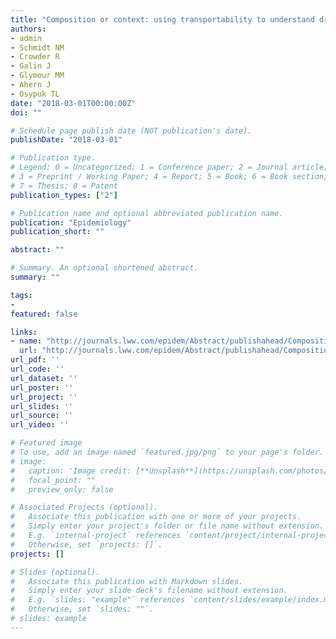 ```yaml
---
title: "Composition or context: using transportability to understand drivers of site differences in a large-scale housing experiment"
authors:
- admin
- Schmidt NM
- Crowder R
- Galin J
- Glymour MM
- Ahern J
- Osypuk TL
date: "2018-03-01T00:00:00Z"
doi: ""

# Schedule page publish date (NOT publication's date).
publishDate: "2018-03-01"

# Publication type.
# Legend: 0 = Uncategorized; 1 = Conference paper; 2 = Journal article;
# 3 = Preprint / Working Paper; 4 = Report; 5 = Book; 6 = Book section;
# 7 = Thesis; 8 = Patent
publication_types: ["2"]

# Publication name and optional abbreviated publication name.
publication: "Epidemiology"
publication_short: ""

abstract: ""

# Summary. An optional shortened abstract.
summary: ""

tags:
-
featured: false

links:
- name: "http://journals.lww.com/epidem/Abstract/publishahead/Composition_or_context___using_transportability_to.98777.aspx"
  url: "http://journals.lww.com/epidem/Abstract/publishahead/Composition_or_context___using_transportability_to.98777.aspx"
url_pdf: ''
url_code: ''
url_dataset: ''
url_poster: ''
url_project: ''
url_slides: ''
url_source: ''
url_video: ''

# Featured image
# To use, add an image named `featured.jpg/png` to your page's folder.
# image:
#   caption: 'Image credit: [**Unsplash**](https://unsplash.com/photos/jdD8gXaTZsc)'
#   focal_point: ""
#   preview_only: false

# Associated Projects (optional).
#   Associate this publication with one or more of your projects.
#   Simply enter your project's folder or file name without extension.
#   E.g. `internal-project` references `content/project/internal-project/index.md`.
#   Otherwise, set `projects: []`.
projects: []

# Slides (optional).
#   Associate this publication with Markdown slides.
#   Simply enter your slide deck's filename without extension.
#   E.g. `slides: "example"` references `content/slides/example/index.md`.
#   Otherwise, set `slides: ""`.
# slides: example
---
```

